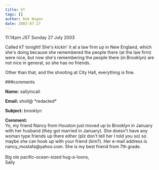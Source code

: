 ```yaml
---
title: kT
tags: []
author: Rob Nugen
date: 2003-07-27
---
```


<p class=date>11:14pm JST Sunday 27 July 2003</p>

<p>Called kT tonight!  She's kickin' it at a law firm up in New
England, which she's doing because she remembered the people there (at
the law firm) were nice, but now she's remembering the people there
(in Brooklyn) are not nice in general, so she has no friends.</p>

<p>Other than that, and the shooting at City Hall, everything is
fine.</p>

###comments

<p><b>Name:</b> sallyincali

<p><b>Email:</b> sholl@ *redacted*

<p><b>Subject:</b> brooklyn

<p><b>Comment:</b>
<br>Yo, my friend Nancy from Houston just moved up to Brooklyn in January with her husband (they got married in January). She doesn't have any woman type friends up there either (plz don't tell her I told you so) so maybe she can hook up with your friend (kim?). Her e-mail address is nancy_mostafa@yahoo.com. She is my best friend from 7th grade.<br>
<br>
Big ole pacific-ocean-sized hug-a-loons,<br>
Sally

